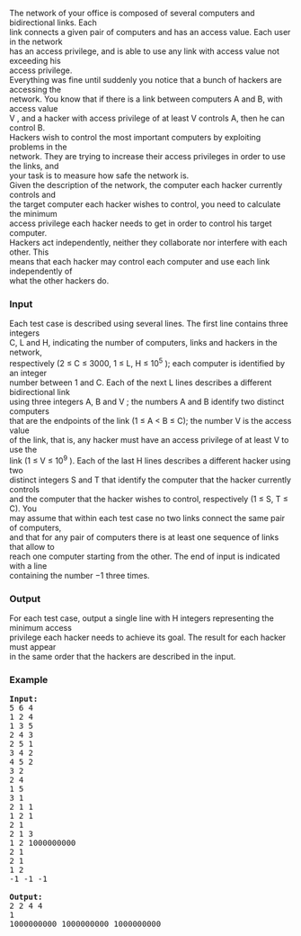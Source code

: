 <p>The network of your office is composed of several computers and bidirectional links. Each<br>link connects a given pair of computers and has an access value. Each user in the network<br>has an access privilege, and is able to use any link with access value not exceeding his<br>access privilege.<br>Everything was fine until suddenly you notice that a bunch of hackers are accessing the<br>network. You know that if there is a link between computers A and B, with access value<br>V , and a hacker with access privilege of at least V controls A, then he can control B.<br>Hackers wish to control the most important computers by exploiting problems in the<br>network. They are trying to increase their access privileges in order to use the links, and<br>your task is to measure how safe the network is.<br>Given the description of the network, the computer each hacker currently controls and<br>the target computer each hacker wishes to control, you need to calculate the minimum<br>access privilege each hacker needs to get in order to control his target computer.<br>Hackers act independently, neither they collaborate nor interfere with each other. This<br>means that each hacker may control each computer and use each link independently of<br>what the other hackers do.</p>
<h3>Input</h3>
<p>Each test case is described using several lines. The first line contains three integers<br>C, L and H, indicating the number of computers, links and hackers in the network,<br>respectively (2 ≤ C ≤ 3000, 1 ≤ L, H ≤ 10<sup>5</sup> ); each computer is identified by an integer<br>number between 1 and C. Each of the next L lines describes a different bidirectional link<br>using three integers A, B and V ; the numbers A and B identify two distinct computers<br>that are the endpoints of the link (1 ≤ A &lt; B ≤ C); the number V is the access value<br>of the link, that is, any hacker must have an access privilege of at least V to use the<br>link (1 ≤ V ≤ 10<sup>9</sup> ). Each of the last H lines describes a different hacker using two<br>distinct integers S and T that identify the computer that the hacker currently controls<br>and the computer that the hacker wishes to control, respectively (1 ≤ S, T ≤ C). You<br>may assume that within each test case no two links connect the same pair of computers,<br>and that for any pair of computers there is at least one sequence of links that allow to<br>reach one computer starting from the other. The end of input is indicated with a line<br>containing the number −1 three times.</p>
<h3>Output</h3>
<p>For each test case, output a single line with H integers representing the minimum access<br>privilege each hacker needs to achieve its goal. The result for each hacker must appear<br>in the same order that the hackers are described in the input.</p>
<h3>Example</h3>
<pre><strong>Input:</strong> <br>5 6 4<br>1 2 4<br>1 3 5<br>2 4 3<br>2 5 1<br>3 4 2<br>4 5 2<br>3 2<br>2 4<br>1 5<br>3 1<br>2 1 1<br>1 2 1<br>2 1<br>2 1 3<br>1 2 1000000000<br>2 1<br>2 1<br>1 2<br>-1 -1 -1
<br><strong>Output:</strong> <br>2 2 4 4<br>1<br>1000000000 1000000000 1000000000</pre>